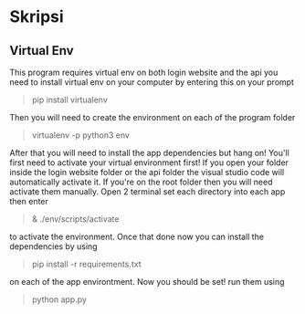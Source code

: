 # Skripsi

## Virtual Env
This program requires virtual env on both login website and the api you need to install virtual env on your computer by entering this on your prompt
> pip install virtualenv

Then you will need to create the environment on each of the program folder

> virtualenv -p python3 env

After that you will need to install the app dependencies but hang on!
You'll first need to activate your virtual environment first! If you open your folder inside the login website folder or the api folder the visual studio code will automatically activate it. If you're on the root folder then you will need activate them manually.
Open 2 terminal set each directory into each app then enter

> & ./env/scripts/activate

to activate the environment.
Once that done now you can install the dependencies by using

> pip install -r requirements.txt

on each of the app environtment. Now you should be set! run them using

> python app.py
